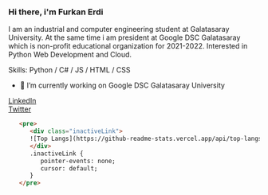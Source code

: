 ### Hi there, i'm Furkan Erdi

I am an industrial and computer engineering student at Galatasaray University. At the same time i am president at Google DSC Galatasaray which is non-profit educational organization for 2021-2022. Interested in Python Web Development and Cloud.

Skills: Python / C# / JS / HTML / CSS

- 🔭 I’m currently working on Google DSC Galatasaray University


[LinkedIn](https://www.linkedin.com/in/furkanerdi/)
<br>
[Twitter](https://twitter.com/erdthebard)
<br>


```html
   <pre>
      <div class="inactiveLink">
      ![Top Langs](https://github-readme-stats.vercel.app/api/top-langs/?username=helizac)
      </div>
      .inactiveLink {
         pointer-events: none;
         cursor: default;
      }
   </pre>
```

